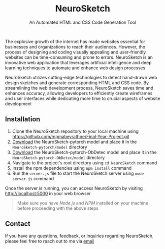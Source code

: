 <div align="center">
  <h1>NeuroSketch</h1>
  <p>An Automated HTML and CSS Code Generation Tool</p>
</div>

<br>

The explosive growth of the internet has made websites essential for businesses and organizations to reach their audiences. However, the process of designing and coding visually appealing and user-friendly websites can be time-consuming and prone to errors. NeuroSketch is an innovative web application that leverages artificial intelligence and deep learning techniques to automate and enhance web design processes

NeuroSketch utilizes cutting-edge technologies to detect hand-drawn web design sketches and generate corresponding HTML and CSS code. By streamlining the web development process, NeuroSketch saves time and enhances accuracy, allowing developers to efficiently create wireframes and user interfaces while dedicating more time to crucial aspects of website development

## Installation

1. Clone the NeuroSketch repository to your local machine using <https://github.com/mpmabeyrathne/Final-Year-Project.git>
2. [Download](https://drive.google.com/drive/folders/1gJaskZJS14v0Sy9_O8kWK-aXnixVs204?usp=share_link) the NeuroSketch-pytorch model and place it in the `NeuroSketch-pytorch/model` directory
3. [Download](https://drive.google.com/drive/folders/1vuoJagTPqeQoeR5NpS4_cRl6mE5s1hTl?usp=share_link) the NeuroSketch-pytorch-ObDetec model and place it in the `NeuroSketch-pytorch-ObDetec/model` directory
4. Navigate to the project's root directory using `cd NeuroSketch` command
5. Install the npm dependencies using `npm install` command
6. Run the `server.js` file to start the NeuroSketch server using `node server.js` command

Once the server is running, you can access NeuroSketch by visiting <http://localhost:5000> in your web browser

> Make sure you have *Node.js* and *NPM* installed on your machine before proceeding with the above steps

## Contact

If you have any questions, feedback, or inquiries regarding NeuroSketch, please feel free to reach out to me via [email](mailto:pasindumaduwantha2019@gmail.com)
